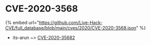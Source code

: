 # CVE-2020-3568
{% embed url="https://github.com/Live-Hack-CVE/full_database/blob/main/cves/2020/CVE-2020-3568.json" %}

* its-arun ~> [CVE-2020-35682](https://www.alice-snow.ru/2020/database/cve-2020-3568/cve-2020-35682-its-arun)
